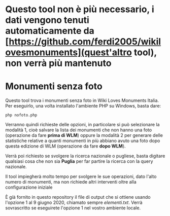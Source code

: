 # Questo tool non è più necessario, i dati vengono tenuti automaticamente da [https://github.com/ferdi2005/wikilovesmonuments](quest'altro tool), non verrà più mantenuto


# Monumenti senza foto
Questo tool trova i monumenti senza foto in Wiki Loves Monuments Italia. Per eseguirlo, una volta installato l'ambiente PHP su Windows, basta dare:

```
php nofoto.php
```

Verranno quindi richieste delle opzioni, in particolare si può selezionare la modalità 1, cioè salvare la lista dei monumenti che non hanno una foto (operazione da fare **prima di WLM**) oppure la modalità 2 per generare delle statistiche relative a quanti monumenti in più abbiano avuto una foto dopo questa edizione di WLM (operazione da fare **dopo WLM**).

Verrà poi richiesto se svolgere la ricerca nazionale o pugliese, basta digitare qualsiasi cosa che non sia **Puglia** per far partire la ricerca con la query nazionale.

Il tool impiegherà molto tempo per svolgere le sue operazioni, dato l'alto numero di monumenti, ma non richiede altri interventi oltre alla configurazione iniziale

È già fornito in questo repository il file di output che si ottiene usando l'opzione 1 al 9 giugno 2020, chiamato sempre *elementi.txt*. Verrà sovrascritto se eseguirete l'opzione 1 nel vostro ambiente locale.
